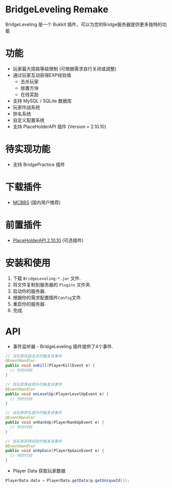 # BridgeLeveling Remake
BridgeLeveling 是一个 Bukkit 插件，可以为您的Bridge服务器提供更多独特的功能

# 功能
- 玩家最大搭路等级限制 (可根据需求自行关闭或调整)
- 通过玩家互动获得EXP经验值
  - 击杀玩家
  - 放置方块
  - 在线奖励
- 支持 MySQL / SQLite 数据库
- 玩家作战系统
- 排名系统
- 自定义配置系统
- 支持 PlaceHolderAPI 插件 (Version = 2.10.10)

# 待实现功能
- 支持 BridgePractice 插件

# 下载插件
- [MCBBS](https://www.mcbbs.net/thread-965207-1-1.html) (国内用户推荐)

# 前置插件
- [PlaceHolderAPI 2.10.10](https://github.com/PlaceholderAPI/PlaceholderAPI/releases/tag/2.10.10) (可选插件)

# 安装和使用
1. 下载 `BridgeLeveling-*.jar` 文件.
2. 将文件复制到服务器的 `Plugins` 文件夹.
3. 启动你的服务器.
4. 根据你的需求配置插件`Config`文件.
5. 重启你的服务器.
6. 完成.

# API
- 事件监听器 - BridgeLeveling 插件提供了4个事件.
```java
// 当玩家完成击杀时触发该事件
@EventHandler
public void onKill(PlayerKillEvent e) {
  // 你的代码
}

// 当玩家等级提升时触发该事件
@EventHandler
public void onLevelUp(PlayerLevelUpEvent e) {
  // 你的代码
}

// 当玩家排名提升时触发该事件
@EventHandler
public void onRankUp(PlayerRankUpEvent e) {
  // 你的代码
}

// 当玩家获得经验时触发该事件
@EventHandler
public void onXpGain(PlayerXpGainEvent e) {
  // 你的代码
}

```
- Player Data 获取玩家数据
```java
PlayerData data = PlayerData.getData(p.getUniqueId());
```
